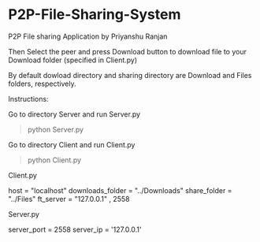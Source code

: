 # P2P-File-Sharing-System
P2P File sharing Application by Priyanshu Ranjan

Then Select the peer and press Download button to download file to your Download folder (specified in Client.py)

By default dowload directory and sharing directory are Download and Files folders, respectively.

Instructions:

Go to directory Server and run Server.py
> python Server.py

Go to directory Client and run Client.py
> python Client.py

Client.py

host = "localhost"
downloads_folder = "../Downloads"
share_folder = "../Files"
ft_server = "127.0.0.1" , 2558


Server.py

server_port = 2558
server_ip = '127.0.0.1'


